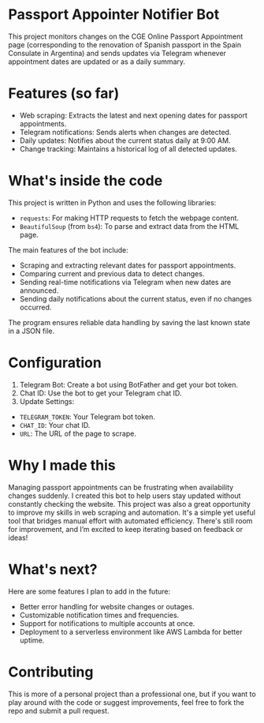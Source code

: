 # Passport Appointer Notifier Bot
This project monitors changes on the CGE Online Passport Appointment page (corresponding to the renovation of Spanish passport in the Spain Consulate in Argentina) and sends updates via Telegram whenever appointment dates are updated or as a daily summary.


# Features (so far)
- Web scraping: Extracts the latest and next opening dates for passport appointments.
- Telegram notifications: Sends alerts when changes are detected.
- Daily updates: Notifies about the current status daily at 9:00 AM.
- Change tracking: Maintains a historical log of all detected updates.

# What's inside the code
This project is written in Python and uses the following libraries:
- `requests`: For making HTTP requests to fetch the webpage content.
- `BeautifulSoup` (from `bs4`): To parse and extract data from the HTML page.

The main features of the bot include:
- Scraping and extracting relevant dates for passport appointments.
- Comparing current and previous data to detect changes.
- Sending real-time notifications via Telegram when new dates are announced.
- Sending daily notifications about the current status, even if no changes occurred.

The program ensures reliable data handling by saving the last known state in a JSON file.

# Configuration
1. Telegram Bot: Create a bot using BotFather and get your bot token.
2. Chat ID: Use the bot to get your Telegram chat ID.
3. Update Settings:
  - `TELEGRAM_TOKEN`: Your Telegram bot token.
  - `CHAT_ID`: Your chat ID.
  - `URL`: The URL of the page to scrape.

# Why I made this
Managing passport appointments can be frustrating when availability changes suddenly. I created this bot to help users stay updated without constantly checking the website. This project was also a great opportunity to improve my skills in web scraping and automation. It's a simple yet useful tool that bridges manual effort with automated efficiency. There's still room for improvement, and I’m excited to keep iterating based on feedback or ideas!

# What's next?
Here are some features I plan to add in the future:
- Better error handling for website changes or outages.
- Customizable notification times and frequencies.
- Support for notifications to multiple accounts at once.
- Deployment to a serverless environment like AWS Lambda for better uptime.

# Contributing
This is more of a personal project than a professional one, but if you want to play around with the code or suggest improvements, feel free to fork the repo and submit a pull request.
